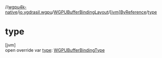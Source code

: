 //[wgpu4k-native](../../../../index.md)/[io.ygdrasil.wgpu](../../index.md)/[WGPUBufferBindingLayout](../index.md)/[[jvm]ByReference](index.md)/[type](type.md)

# type

[jvm]\
open override var [type](type.md): [WGPUBufferBindingType](../../-w-g-p-u-buffer-binding-type/index.md)